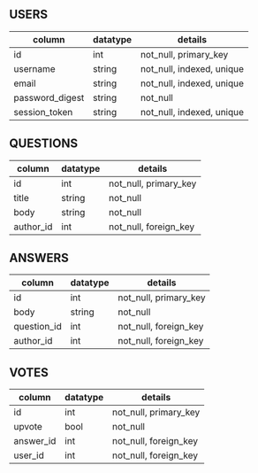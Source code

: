 
## USERS

| column          | datatype | details                   |
|-----------------|----------|---------------------------|
| id              | int      | not_null, primary_key     |
| username        | string   | not_null, indexed, unique |
| email           | string   | not_null, indexed, unique |
| password_digest | string   | not_null                  |
| session_token   | string   | not_null, indexed, unique |

## QUESTIONS

| column    | datatype | details               |
|-----------|----------|-----------------------|
| id        | int      | not_null, primary_key |
| title     | string   | not_null              |
| body      | string   | not_null              |
| author_id | int      | not_null, foreign_key |

## ANSWERS

| column      | datatype | details               |
|-------------|----------|-----------------------|
| id          | int      | not_null, primary_key |
| body        | string   | not_null              |
| question_id | int      | not_null, foreign_key |
| author_id   | int      | not_null, foreign_key |

## VOTES

| column    | datatype | details               |
|-----------|----------|-----------------------|
| id        | int      | not_null, primary_key |
| upvote    | bool     | not_null              |
| answer_id | int      | not_null, foreign_key |
| user_id   | int      | not_null, foreign_key |
